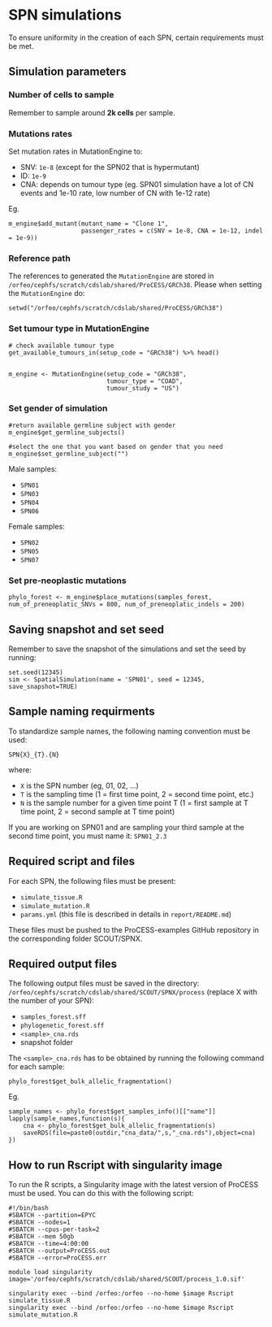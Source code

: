 # SPN simulations
To ensure uniformity in the creation of each SPN, certain requirements must be met.  

## Simulation parameters
### Number of cells to sample 
Remember to sample around **2k cells** per sample.

### Mutations rates
Set mutation rates in MutationEngine to:
- SNV: `1e-8` (except for the SPN02 that is hypermutant)
- ID: `1e-9`
- CNA: depends on tumour type (eg. SPN01 simulation have a lot of CN events and 1e-10 rate, low number of CN with 1e-12 rate)

Eg.
```
m_engine$add_mutant(mutant_name = "Clone 1",
                    passenger_rates = c(SNV = 1e-8, CNA = 1e-12, indel = 1e-9))
```


### Reference path
The references to generated the `MutationEngine` are stored in `/orfeo/cephfs/scratch/cdslab/shared/ProCESS/GRCh38`. Please when setting the `MutationEngine` do:

```{r}
setwd("/orfeo/cephfs/scratch/cdslab/shared/ProCESS/GRCh38")
```

### Set tumour type in MutationEngine
```
# check available tumour type
get_available_tumours_in(setup_code = "GRCh38") %>% head()


m_engine <- MutationEngine(setup_code = "GRCh38",
                           tumour_type = "COAD",
                           tumour_study = "US")
```

### Set gender of simulation
```
#return available germline subject with gender
m_engine$get_germline_subjects()

#select the one that you want based on gender that you need
m_engine$set_germline_subject("")
```

Male samples:
- `SPN01`
- `SPN03`
- `SPN04`
- `SPN06`

Female samples:
- `SPN02`
- `SPN05`
- `SPN07`

### Set pre-neoplastic mutations
```
phylo_forest <- m_engine$place_mutations(samples_forest, num_of_preneoplatic_SNVs = 800, num_of_preneoplatic_indels = 200)
```


## Saving snapshot and set seed
Remember to save the snapshot of the simulations and set the seed by running:  

```{r}
set.seed(12345)
sim <- SpatialSimulation(name = 'SPN01', seed = 12345, save_snapshot=TRUE)
```

## Sample naming requirments
To standardize sample names, the following naming convention must be used:
```
SPN{X}_{T}.{N}
```
where:
- `X` is the SPN number (eg, 01, 02, ...)
- `T` is the sampling time (1 = first time point, 2 = second time point, etc.)
- `N` is the sample number for a given time point T (1 = first sample at T time point, 2 = second sample at T time point)

If you are working on SPN01 and are sampling your third sample at the second time point, you must name it: `SPN01_2.3`


## Required script and files
For each SPN, the following files must be present:
- `simulate_tissue.R`
- `simulate_mutation.R`
- `params.yml` (this file is described in details in `report/README.md`)

These files must be pushed to the ProCESS-examples GitHub repository in the corresponding folder SCOUT/SPNX.

## Required output files
The following output files must be saved in the directory:
`/orfeo/cephfs/scratch/cdslab/shared/SCOUT/SPNX/process` (replace X with the number of your SPN):

- `samples_forest.sff`
- `phylogenetic_forest.sff`
- `<sample>_cna.rds`
- snapshot folder

The `<sample>_cna.rds` has to be obtained by running the following command for each sample:
```{r}
phylo_forest$get_bulk_allelic_fragmentation()
```

Eg.
```
sample_names <- phylo_forest$get_samples_info()[["name"]]
lapply(sample_names,function(s){
    cna <- phylo_forest$get_bulk_allelic_fragmentation(s)
    saveRDS(file=paste0(outdir,"cna_data/",s,"_cna.rds"),object=cna)
})
```

## How to run Rscript with singularity image
To run the R scripts, a Singularity image with the latest version of ProCESS must be used. You can do this with the following script:

```{sh}
#!/bin/bash
#SBATCH --partition=EPYC
#SBATCH --nodes=1
#SBATCH --cpus-per-task=2
#SBATCH --mem 50gb
#SBATCH --time=4:00:00
#SBATCH --output=ProCESS.out
#SBATCH --error=ProCESS.err

module load singularity
image='/orfeo/cephfs/scratch/cdslab/shared/SCOUT/process_1.0.sif'

singularity exec --bind /orfeo:/orfeo --no-home $image Rscript simulate_tissue.R
singularity exec --bind /orfeo:/orfeo --no-home $image Rscript simulate_mutation.R
```
